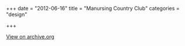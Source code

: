 +++
date = "2012-06-16"
title = "Manursing Country Club"
categories = "design"

+++

<p class="center"><a href="https://web.archive.org/web/20120616035518/http://www.manursing.com/Club/Scripts/Home/home.asp" class="live-link">View on archive.org</a></p>